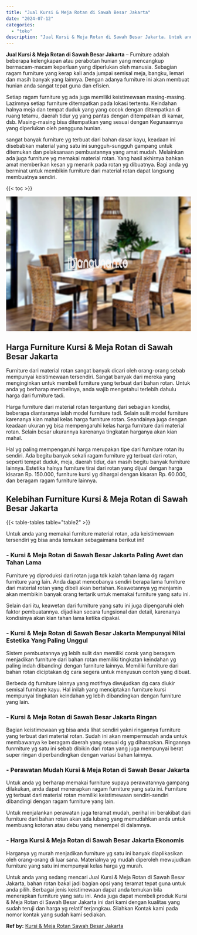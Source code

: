 ```yaml
---
title: "Jual Kursi & Meja Rotan di Sawah Besar Jakarta"
date: "2024-07-12"
categories: 
  - "toko"
description: "Jual Kursi & Meja Rotan di Sawah Besar Jakarta. Untuk anda yang sedang mencari Jual Kursi & Meja Rotan di Sawah Besar Jakarta, bahan rotan bakal jadi bagian..."
---
```


**Jual Kursi & Meja Rotan di Sawah Besar Jakarta** – Furniture adalah beberapa kelengkapan atau perabotan hunian yang mencangkup bermacam-macam keperluan yang diperlukan oleh manusia. Sebagian ragam furniture yang kerap kali anda jumpai semisal meja, bangku, lemari dan masih banyak yang lainnya. Dengan adanya furniture ini akan membuat hunian anda sangat tepat guna dan efisien.

Setiap ragam furniture yg ada juga memiliki keistimewaan masing-masing. Lazimnya setiap furniture ditempatkan pada lokasi tertentu. Keindahan halnya meja dan tempat duduk yang yang cocok dengan ditempatkan di ruang tetamu, daerah tidur yg yang pantas dengan ditempatkan di kamar, dsb. Masing-masing bisa ditempatkan yang sesuai dengan Kegunaannya yang diperlukan oleh pengguna hunian.

sangat banyak furniture yg terbuat dari bahan dasar kayu, keadaan ini disebabkan material yang satu ini sungguh-sungguh gampang untuk ditemukan dan pelaksanaan pembuatannya yang amat mudah. Melainkan ada juga furniture yg memakai material rotan. Yang hasil akhirnya bahkan amat memberikan kesan yg menarik pada rotan yg dibuatnya. Bagi anda yg berminat untuk membikin furniture dari material rotan dapat langsung membuatnya sendiri.

{{< toc >}}

![Jual Kursi & Meja Rotan di Sawah Besar Jakarta](/images/kursi-meja-rotan-murah21.png)

## Harga Furniture Kursi & Meja Rotan di Sawah Besar Jakarta

Furniture dari material rotan sangat banyak dicari oleh orang-orang sebab mempunyai keistimewaan tersendiri. Sangat banyak dari mereka yang menginginkan untuk membeli furniture yang terbuat dari bahan rotan. Untuk anda yg berharap membelinya, anda wajib mengetahui terlebih dahulu harga dari furniture tadi.

Harga furniture dari material rotan tergantung dari sebagian kondisi, beberapa diantaranya ialah model furniture tadi. Selain sulit model furniture karenanya kian mahal kelas harga furniture rotan. Seandainya juga dengan keadaan ukuran yg bisa mempengaruhi kelas harga furniture dari material rotan. Selain besar ukurannya karenanya tingkatan harganya akan kian mahal.

Hal yg paling mempengaruhi harga merupakan tipe dari furniture rotan itu sendiri. Ada begitu banyak sekali ragam furniture yg terbuat dari rotan, seperti tempat duduk, meja, daerah tidur, dan masih begitu banyak furniture lainnya. Estetika halnya furniture tirai dari rotan yang dijual dengan harga kisaran Rp. 150.000, furniture kursi yg dihargai dengan kisaran Rp. 60.000, dan beragam ragam furniture lainnya.

## Kelebihan Furniture Kursi & Meja Rotan di Sawah Besar Jakarta

{{< table-tables table="table2" >}}

Untuk anda yang memakai furniture material rotan, ada keistimewaan tersendiri yg bisa anda temukan sebagaimana berikut ini!

### \- Kursi & Meja Rotan di Sawah Besar Jakarta Paling Awet dan Tahan Lama

Furniture yg diproduksi dari rotan juga tdk kalah tahan lama dg ragam furniture yang lain. Anda dapat mencobanya sendiri berapa lama furniture dari material rotan yang dibeli akan bertahan. Keawetannya yg menjamin akan membikin banyak orang tertarik untuk memakai furniture yang satu ini.

Selain dari itu, keawetan dari furniture yang satu ini juga dipengaruhi oleh faktor pembuatannya. dijadikan secara fungsional dan detail, karenanya kondisinya akan kian tahan lama ketika dipakai.

### \- Kursi & Meja Rotan di Sawah Besar Jakarta Mempunyai Nilai Estetika Yang Paling Unggul

Sistem pembuatannya yg lebih sulit dan memiliki corak yang beragam menjadikan furniture dari bahan rotan memiliki tingkatan keindahan yg paling indah dibandingi dengan furniture lainnya. Memiliki furniture dari bahan rotan diciptakan dg cara segera untuk menyusun contoh yang dibuat.

Berbeda dg furniture lainnya yang motifnya diwujudkan dg cara diukir semisal furniture kayu. Hal inilah yang menciptakan furniture kursi mempunyai tingkatan keindahan yg lebih dibandingkan dengan furniture yang lain.

### \- Kursi & Meja Rotan di Sawah Besar Jakarta Ringan

Bagian keistimewaan yg bisa anda lihat sendiri yakni ringannya furniture yang terbuat dari material rotan. Sudah ini akan mempermudah anda untuk membawanya ke beragam daerah yang sesuai dg yg diharapkan. Ringannya funrniture yg satu ini sebab dibikin dari rotan yang juga mempunyai berat super ringan diperbandingkan dengan variasi bahan lainnya.

### \- Perawatan Mudah Kursi & Meja Rotan di Sawah Besar Jakarta

Untuk anda yg berharap memakai furniture supaya perawatannya gampang dilakukan, anda dapat menerapkan ragam furniture yang satu ini. Furniture yg terbuat dari material rotan memiliki keistimewaan sendiri-sendiri dibandingi dengan ragam furniture yang lain.

Untuk menjalankan perawatan juga teramat mudah, perihal ini berakibat dari furniture dari bahan rotan akan ada lubang yang memudahkan anda untuk membuang kotoran atau debu yang menempel di dalamnya.

### \- Harga Kursi & Meja Rotan di Sawah Besar Jakarta Ekonomis

Harganya yg murah menjadikan furniture yg satu ini banyak diaplikasikan oleh orang-orang di luar sana. Materialnya yg mudah diperoleh mewujudkan furniture yang satu ini mempunyai kelas harga yg murah.

Untuk anda yang sedang mencari Jual Kursi & Meja Rotan di Sawah Besar Jakarta, bahan rotan bakal jadi bagian opsi yang teramat tepat guna untuk anda pilih. Berbagai jenis keistimewaan dapat anda temukan bila menerapkan furniture yang satu ini. Anda juga dapat membeli produk Kursi & Meja Rotan di Sawah Besar Jakarta ini dari kami dengan kualitas yang sudah teruji dan harga yg relatif terjangkau. Silahkan Kontak kami pada nomor kontak yang sudah kami sediakan.

**Ref by:** [Kursi & Meja Rotan Sawah Besar Jakarta](https://id.wikipedia.org/wiki/Kursi)
